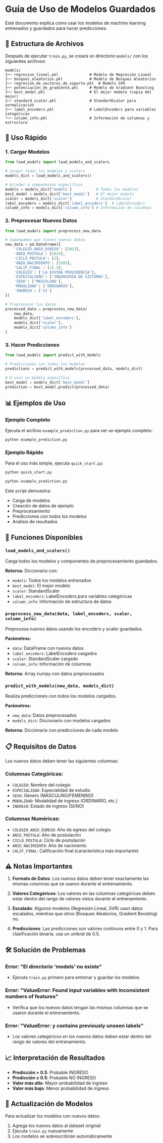 # Guía de Uso de Modelos Guardados

Este documento explica cómo usar los modelos de machine learning entrenados y guardados para hacer predicciones.

## 📁 Estructura de Archivos

Después de ejecutar `train.py`, se creará un directorio `models/` con los siguientes archivos:

```
models/
├── regresion_lineal.pkl              # Modelo de Regresión Lineal
├── bosques_aleatorios.pkl            # Modelo de Bosques Aleatorios
├── regresion_de_vectores_de_soporte.pkl  # Modelo SVR
├── potenciacion_de_gradiente.pkl     # Modelo de Gradient Boosting
├── best_model.pkl                    # El mejor modelo (copia del mejor)
├── standard_scaler.pkl               # StandardScaler para normalización
├── label_encoders.pkl                # LabelEncoders para variables categóricas
└── column_info.pkl                   # Información de columnas y estructura
```

## 🚀 Uso Rápido

### 1. Cargar Modelos

```python
from load_models import load_models_and_scalers

# Cargar todos los modelos y scalers
models_dict = load_models_and_scalers()

# Acceder a componentes específicos
models = models_dict['models']           # Todos los modelos
best_model = models_dict['best_model']   # El mejor modelo
scaler = models_dict['scaler']           # StandardScaler
label_encoders = models_dict['label_encoders']  # LabelEncoders
column_info = models_dict['column_info'] # Información de columnas
```

### 2. Preprocesar Nuevos Datos

```python
from load_models import preprocess_new_data

# Supongamos que tienes nuevos datos
new_data = pd.DataFrame({
    'COLEGIO_ANIO_EGRESO': [2023],
    'ANIO_POSTULA': [2024],
    'CICLO_POSTULA': [1],
    'ANIO_NACIMIENTO': [1995],
    'CALIF_FINAL': [15.5],
    'COLEGIO': ['LA DIVINA PROVIDENCIA'],
    'ESPECIALIDAD': ['INGENIERÍA DE SISTEMAS'],
    'SEXO': ['MASCULINO'],
    'MODALIDAD': ['ORDINARIO'],
    'INGRESO': ['SI']
})

# Preprocesar los datos
processed_data = preprocess_new_data(
    new_data, 
    models_dict['label_encoders'], 
    models_dict['scaler'], 
    models_dict['column_info']
)
```

### 3. Hacer Predicciones

```python
from load_models import predict_with_models

# Predicciones con todos los modelos
predictions = predict_with_models(processed_data, models_dict)

# O usar un modelo específico
best_model = models_dict['best_model']
prediction = best_model.predict(processed_data)
```

## 📊 Ejemplos de Uso

### Ejemplo Completo
Ejecuta el archivo `example_prediction.py` para ver un ejemplo completo:

```bash
python example_prediction.py
```

### Ejemplo Rápido
Para el uso más simple, ejecuta `quick_start.py`:

```bash
python quick_start.py
```

```bash
python example_prediction.py
```

Este script demuestra:
- Carga de modelos
- Creación de datos de ejemplo
- Preprocesamiento
- Predicciones con todos los modelos
- Análisis de resultados

## 🔧 Funciones Disponibles

### `load_models_and_scalers()`
Carga todos los modelos y componentes de preprocesamiento guardados.

**Retorna:** Diccionario con:
- `models`: Todos los modelos entrenados
- `best_model`: El mejor modelo
- `scaler`: StandardScaler
- `label_encoders`: LabelEncoders para variables categóricas
- `column_info`: Información de estructura de datos

### `preprocess_new_data(data, label_encoders, scaler, column_info)`
Preprocesa nuevos datos usando los encoders y scaler guardados.

**Parámetros:**
- `data`: DataFrame con nuevos datos
- `label_encoders`: LabelEncoders cargados
- `scaler`: StandardScaler cargado
- `column_info`: Información de columnas

**Retorna:** Array numpy con datos preprocesados

### `predict_with_models(new_data, models_dict)`
Realiza predicciones con todos los modelos cargados.

**Parámetros:**
- `new_data`: Datos preprocesados
- `models_dict`: Diccionario con modelos cargados

**Retorna:** Diccionario con predicciones de cada modelo

## 📋 Requisitos de Datos

Los nuevos datos deben tener las siguientes columnas:

### Columnas Categóricas:
- `COLEGIO`: Nombre del colegio
- `ESPECIALIDAD`: Especialidad de estudio
- `SEXO`: Género (MASCULINO/FEMENINO)
- `MODALIDAD`: Modalidad de ingreso (ORDINARIO, etc.)
- `INGRESO`: Estado de ingreso (SI/NO)

### Columnas Numéricas:
- `COLEGIO_ANIO_EGRESO`: Año de egreso del colegio
- `ANIO_POSTULA`: Año de postulación
- `CICLO_POSTULA`: Ciclo de postulación
- `ANIO_NACIMIENTO`: Año de nacimiento
- `CALIF_FINAL`: Calificación final (característica más importante)

## ⚠️ Notas Importantes

1. **Formato de Datos**: Los nuevos datos deben tener exactamente las mismas columnas que se usaron durante el entrenamiento.

2. **Valores Categóricos**: Los valores en las columnas categóricas deben estar dentro del rango de valores vistos durante el entrenamiento.

3. **Escalado**: Algunos modelos (Regresión Lineal, SVR) usan datos escalados, mientras que otros (Bosques Aleatorios, Gradient Boosting) no.

4. **Predicciones**: Las predicciones son valores continuos entre 0 y 1. Para clasificación binaria, usa un umbral de 0.5.

## 🛠️ Solución de Problemas

### Error: "El directorio 'models' no existe"
- Ejecuta `train.py` primero para entrenar y guardar los modelos.

### Error: "ValueError: Found input variables with inconsistent numbers of features"
- Verifica que los nuevos datos tengan las mismas columnas que se usaron durante el entrenamiento.

### Error: "ValueError: y contains previously unseen labels"
- Los valores categóricos en los nuevos datos deben estar dentro del rango de valores del entrenamiento.

## 📈 Interpretación de Resultados

- **Predicción > 0.5**: Probable INGRESO
- **Predicción ≤ 0.5**: Probable NO INGRESO
- **Valor más alto**: Mayor probabilidad de ingreso
- **Valor más bajo**: Menor probabilidad de ingreso

## 🔄 Actualización de Modelos

Para actualizar los modelos con nuevos datos:
1. Agrega los nuevos datos al dataset original
2. Ejecuta `train.py` nuevamente
3. Los modelos se sobrescribirán automáticamente 